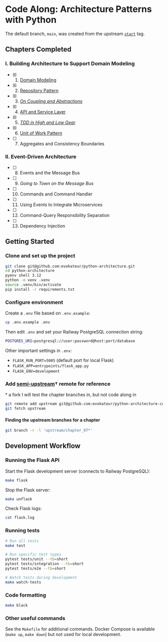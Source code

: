 # Code Along: Architecture Patterns with Python

The default branch, `main`, was created from the upstream
[`start`](https://github.com/cosmicpython/code/releases/tag/start) tag.

## Chapters Completed

### I. Building Architecture to Support Domain Modeling

- [x] 1. [Domain Modeling](https://github.com/evokateur/python-architecture/pull/1/files)

- [x] 2. [Repository Pattern](https://github.com/evokateur/python-architecture/pull/2/files)

- [x] 3. [*On Coupling and Abstractions*](https://github.com/evokateur/python-architecture/pull/3/files)

- [x] 4. [API and Service Layer](https://github.com/evokateur/python-architecture/pull/4/files)

- [x] 5. [*TDD in High and Low Gear*](https://github.com/evokateur/python-architecture/pull/5/files)

- [x] 6. [Unit of Work Pattern](https://github.com/evokateur/python-architecture/pull/10/files)

- [ ] 7. Aggregates and Consistency Boundaries

### II. Event-Driven Architecture

- [ ] 8. Events and the Message Bus

- [ ] 9. *Going to Town on the Message Bus*

- [ ] 10. Commands and Command Handler

- [ ] 11. Using Events to Integrate Microservices

- [ ] 12. Command-Query Responsibility Separation

- [ ] 13. Dependency Injection

## Getting Started

### Clone and set up the project

```sh
git clone git@github.com:evokateur/python-architecture.git
cd python-architecture
pyenv shell 3.12
python -m venv .venv
source .venv/bin/activate
pip install -r requirements.txt
```

### Configure environment

Create a `.env` file based on `.env.example`:

```sh
cp .env.example .env
```

Then edit `.env` and set your Railway PostgreSQL connection string:

```bash
POSTGRES_URI=postgresql://user:password@host:port/database
```

Other important settings in `.env`:
- `FLASK_RUN_PORT=5005` (default port for local Flask)
- `FLASK_APP=entrypoints/flask_app.py`
- `FLASK_ENV=development`

### Add [semi-upstream](https://github.com/evokateur/python-architecture-code)† remote for reference

† a fork I will test the chapter branches in, but not code along in

```sh
git remote add upstream git@github.com:evokateur/python-architecture-code.git
git fetch upstream
```

#### Finding the upstream branches for a chapter

```sh
git branch -r -l 'upstream/chapter_07*'
```

## Development Workflow

### Running the Flask API

Start the Flask development server (connects to Railway PostgreSQL):

```sh
make flask
```

Stop the Flask server:

```sh
make unflask
```

Check Flask logs:

```sh
cat flask.log
```

### Running tests

```sh
# Run all tests
make test

# Run specific test types
pytest tests/unit --tb=short
pytest tests/integration --tb=short
pytest tests/e2e --tb=short

# Watch tests during development
make watch-tests
```

### Code formatting

```sh
make black
```

### Other useful commands

See the `Makefile` for additional commands. Docker Compose is available (`make up`, `make down`) but not used for local development.
